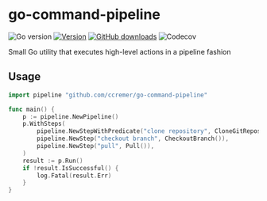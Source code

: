 # go-command-pipeline

![Go version](https://img.shields.io/github/go-mod/go-version/ccremer/go-command-pipeline)
[![Version](https://img.shields.io/github/v/release/ccremer/go-command-pipeline)][releases]
[![GitHub downloads](https://img.shields.io/github/downloads/ccremer/go-command-pipeline/total)][releases]
![Codecov](https://img.shields.io/codecov/c/github/ccremer/go-command-pipeline?token=XGOC4XUMJ5)

Small Go utility that executes high-level actions in a pipeline fashion

## Usage

```go
import pipeline "github.com/ccremer/go-command-pipeline"

func main() {
	p := pipeline.NewPipeline()
	p.WithSteps(
		pipeline.NewStepWithPredicate("clone repository", CloneGitRepository(), pipeline.Not(DirExists("my-repo"))),
		pipeline.NewStep("checkout branch", CheckoutBranch()),
		pipeline.NewStep("pull", Pull()),
	)
	result := p.Run()
	if !result.IsSuccessful() {
		log.Fatal(result.Err)
	}
}
```

[releases]: https://github.com/ccremer/go-command-pipeline/releases

